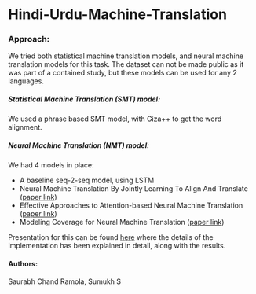 # Hindi-Urdu-Machine-Translation

### Approach:
We tried both statistical machine translation models, and neural machine translation models for this task. The dataset can not be made public as it was part of a contained study, but these models can be used for any 2 languages.

##### Statistical Machine Translation (SMT) model:
We used a phrase based SMT model, with Giza++ to get the word alignment.

##### Neural Machine Translation (NMT) model:
We had 4 models in place:
* A baseline seq-2-seq model, using LSTM
* Neural Machine Translation By Jointly Learning To Align And Translate ([paper link](https://arxiv.org/pdf/1409.0473.pdf))
* Effective Approaches to Attention-based Neural Machine Translation ([paper link](https://www.aclweb.org/anthology/D15-1166/))
* Modeling Coverage for Neural Machine Translation ([paper link](https://www.aclweb.org/anthology/P16-1008/))

Presentation for this can be found [here](https://docs.google.com/presentation/d/1gFLNJ5rKn0JlKjI47HuYFxF-8RcFhMoiFeevBbLshKI/edit?usp=sharing) where the details of the implementation has been explained in detail, along with the results.

#### Authors:

Saurabh Chand Ramola, Sumukh S
